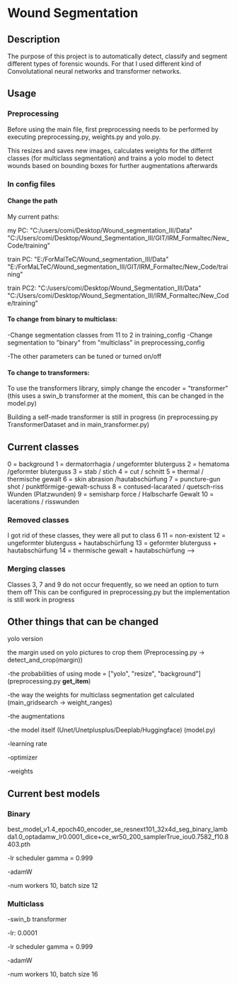 # Wound Segmentation

## Description

The purpose of this project is to automatically detect, classify and segment different types of forensic wounds. For that I used different kind of Convolutational neural networks and transformer networks.

## Usage

### Preprocessing
Before using the main file, first preprocessing needs to be performed by executing preprocessing.py, weights.py and yolo.py.

This resizes and saves new images, calculates weights for the differnt classes (for multiclass segmentation) and trains a yolo model to detect wounds based on bounding boxes for further augmentations afterwards


### In config files

#### Change the path

My current paths:

my PC: 
"C:/users/comi/Desktop/Wound_segmentation_III/Data" 
"C:/Users/comi/Desktop/Wound_Segmentation_III/GIT/IRM_Formaltec/New_Code/training"

train PC: 
"E:/ForMalTeC/Wound_segmentation_III/Data" 
"E:/ForMaLTeC/Wound_segmentation_III/GIT/IRM_Formaltec/New_Code/training"

train PC2: 
"C:/users/comi/Desktop/Wound_Segmentation_III/Data" 
"C:/Users/comi/Desktop/Wound_Segmentation_III/IRM_Formaltec/New_Code/training"


#### To change from binary to multiclass:
-Change segmentation classes from 11 to 2 in training_config
-Change segmentation to "binary" from "multiclass" in preprocessing_config

-The other parameters can be tuned or turned on/off

#### To change to transformers:
To use the transformers library, simply change the encoder = "transformer" (this uses a swin_b transformer at the moment, this can be changed in the model.py)

Building a self-made transformer is still in progress (in preprocessing.py TransformerDataset and in main_transformer.py)


## Current classes

0 = background
1 = dermatorrhagia / ungeformter bluterguss
2 = hematoma /geformter bluterguss
3 = stab / stich
4 = cut / schnitt
5 = thermal / thermische gewalt
6 = skin abrasion /hautabschürfung
7 = puncture-gun shot / punktförmige-gewalt-schuss
8 = contused-lacarated / quetsch-riss Wunden (Platzwunden)
9 = semisharp force / Halbscharfe Gewalt
10 = lacerations / risswunden

### Removed classes

I got rid of these classes, they were all put to class 6
11 = non-existent
12 = ungeformter bluterguss + hautabschürfung
13 = geformter bluterguss + hautabschürfung
14 = thermische gewalt + hautabschürfung -->

### Merging classes

Classes 3, 7 and 9 do not occur frequently, so we need an option to turn them off
This can be configured in preprocessing.py but the implementation is still work in progress

## Other things that can be changed

yolo version

the margin used on yolo pictures to crop them (Preprocessing.py -> detect_and_crop(margin))

-the probabilities of using mode = ["yolo", "resize", "background"] (preprocessing.py __get_item__)

-the way the weights for multiclass segmentation get calculated (main_gridsearch -> weight_ranges)

-the augmentations

-the model itself (Unet/Unetplusplus/Deeplab/Huggingface) (model.py)

-learning rate

-optimizer

-weights


## Current best models

### Binary

 best_model_v1.4_epoch40_encoder_se_resnext101_32x4d_seg_binary_lambda1.0_optadamw_lr0.0001_dice+ce_wr50_200_samplerTrue_iou0.7582_f10.8403.pth

-lr scheduler gamma = 0.999

-adamW

-num workers 10, batch size 12

### Multiclass

-swin_b transformer

-lr: 0.0001

-lr scheduler gamma = 0.999

-adamW

-num workers 10, batch size 16
